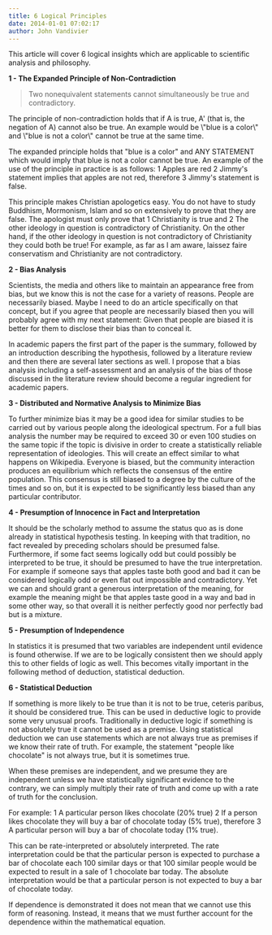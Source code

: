 ```yaml
---
title: 6 Logical Principles
date: 2014-01-01 07:02:17
author: John Vandivier
---
```




This article will cover 6 logical insights which are applicable to scientific analysis and philosophy.

<strong>1 - The Expanded Principle of Non-Contradiction</strong>
<blockquote>Two nonequivalent statements cannot simultaneously be true and contradictory.</blockquote>
The principle of non-contradiction holds that if A is true, A' (that is, the negation of A) cannot also be true. An example would be \"blue is a color\" and \"blue is not a color\" cannot be true at the same time.

The expanded principle holds that \"blue is a color\" and ANY STATEMENT which would imply that blue is not a color cannot be true. An example of the use of the principle in practice is as follows: 1 Apples are red 2 Jimmy's statement implies that apples are not red, therefore 3 Jimmy's statement is false.

This principle makes Christian apologetics easy. You do not have to study Buddhism, Mormonism, Islam and so on extensively to prove that they are false. The apologist must only prove that 1 Christianity is true and 2 The other ideology in question is contradictory of Christianity. On the other hand, if the other ideology in question is not contradictory of Christianity they could both be true! For example, as far as I am aware, laissez faire conservatism and Christianity are not contradictory.

<strong>2 - Bias Analysis</strong>

Scientists, the media and others like to maintain an appearance free from bias, but we know this is not the case for a variety of reasons. People are necessarily biased. Maybe I need to do an article specifically on that concept, but if you agree that people are necessarily biased then you will probably agree with my next statement: Given that people are biased it is better for them to disclose their bias than to conceal it.

In academic papers the first part of the paper is the summary, followed by an introduction describing the hypothesis, followed by a literature review and then there are several later sections as well. I propose that a bias analysis including a self-assessment and an analysis of the bias of those discussed in the literature review should become a regular ingredient for academic papers.

<strong>3 - Distributed and Normative Analysis to Minimize Bias</strong>

To further minimize bias it may be a good idea for similar studies to be carried out by various people along the ideological spectrum. For a full bias analysis the number may be required to exceed 30 or even 100 studies on the same topic if the topic is divisive in order to create a statistically reliable representation of ideologies. This will create an effect similar to what happens on Wikipedia. Everyone is biased, but the community interaction produces an equilibrium which reflects the consensus of the entire population. This consensus is still biased to a degree by the culture of the times and so on, but it is expected to be significantly less biased than any particular contributor.

<strong>4 - Presumption of Innocence in Fact and Interpretation</strong>

It should be the scholarly method to assume the status quo as is done already in statistical hypothesis testing. In keeping with that tradition, no fact revealed by preceding scholars should be presumed false. Furthermore, if some fact seems logically odd but could possibly be interpreted to be true, it should be presumed to have the true interpretation. For example if someone says that apples taste both good and bad it can be considered logically odd or even flat out impossible and contradictory. Yet we can and should grant a generous interpretation of the meaning, for example the meaning might be that apples taste good in a way and bad in some other way, so that overall it is neither perfectly good nor perfectly bad but is a mixture.

<strong>5 - Presumption of Independence</strong>

In statistics it is presumed that two variables are independent until evidence is found otherwise. If we are to be logically consistent then we should apply this to other fields of logic as well. This becomes vitally important in the following method of deduction, statistical deduction.

<strong>6 - Statistical Deduction</strong>

If something is more likely to be true than it is not to be true, ceteris paribus, it should be considered true. This can be used in deductive logic to provide some very unusual proofs. Traditionally in deductive logic if something is not absolutely true it cannot be used as a premise. Using statistical deduction we can use statements which are not always true as premises if we know their rate of truth. For example, the statement \"people like chocolate\" is not always true, but it is sometimes true.

When these premises are independent, and we presume they are independent unless we have statistically significant evidence to the contrary, we can simply multiply their rate of truth and come up with a rate of truth for the conclusion.

For example: 1 A particular person likes chocolate (20% true) 2 If a person likes chocolate they will buy a bar of chocolate today (5% true), therefore 3 A particular person will buy a bar of chocolate today (1% true).

This can be rate-interpreted or absolutely interpreted. The rate interpretation could be that the particular person is expected to purchase a bar of chocolate each 100 similar days or that 100 similar people would be expected to result in a sale of 1 chocolate bar today. The absolute interpretation would be that a particular person is not expected to buy a bar of chocolate today.

If dependence is demonstrated it does not mean that we cannot use this form of reasoning. Instead, it means that we must further account for the dependence within the mathematical equation.